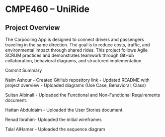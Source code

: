 # CMPE460 – UniRide

## Project Overview

The Carpooling App is designed to connect drivers and passengers traveling in the same direction. The goal is to reduce costs, traffic, and environmental impact through shared rides. This project follows Agile SCRUM practices and demonstrates teamwork through GitHub collaboration, behavioral diagrams, and structured implementation.

Commit Summary 

Naim Ashour - Created GitHub repository link - Updated README with project overview - Uploaded diagrams (Use Case, Behavioral, Class)

Sultan Albinali - Uploaded the Functional and Non-Functional Requirements document.

Hattan Abduldaim - Uploaded the User Stories document.

Renad Ibrahim- Uploaded the initial wireframes 

Talal AlHamer - Uploaded the sequence diagram 




